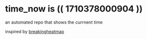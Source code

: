 # time_now is (( 1710378000904 ))

an automated repo that shows the currnent time

inspired by [breakingheatmap](https://github.com/breakingheatmap/breakingheatmap)